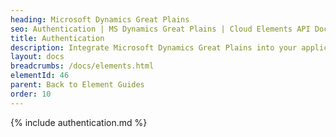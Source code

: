 ```yaml
---
heading: Microsoft Dynamics Great Plains
seo: Authentication | MS Dynamics Great Plains | Cloud Elements API Docs
title: Authentication
description: Integrate Microsoft Dynamics Great Plains into your application via the Cloud Elements APIs.
layout: docs
breadcrumbs: /docs/elements.html
elementId: 46
parent: Back to Element Guides
order: 10
---
```


{% include authentication.md %}
